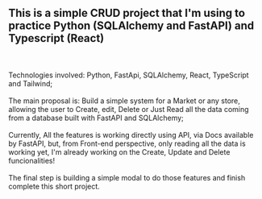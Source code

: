## This is a simple CRUD project that I'm using to practice Python (SQLAlchemy and FastAPI) and Typescript (React)
<br><br>Technologies involved: Python, FastApi, SQLAlchemy, React, TypeScript and Tailwind;
<br><br>The main proposal is: Build a simple system for a Market or any store, allowing the user to Create, edit, Delete or Just Read all the data coming from a database built with FastAPI and SQLAlchemy;
<br><br>Currently, All the features is working directly using API, via Docs available by FastAPI, but, from Front-end perspective, only reading all the data is working yet, I'm already working on the Create, Update and Delete funcionalities!
<br><br>The final step is building a simple modal to do those features and finish complete this short project.
